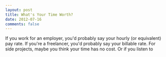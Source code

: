 ```yaml
---
layout: post
title: What's Your Time Worth?
date: 2012-07-16
comments: false
---
```


If you work for an employer, you'd probably say your hourly (or equivalent)
pay rate.  If you're a freelancer, you'd probably say your billable rate.  For
side projects, maybe you think your time has no cost.  Or if you listen to 
